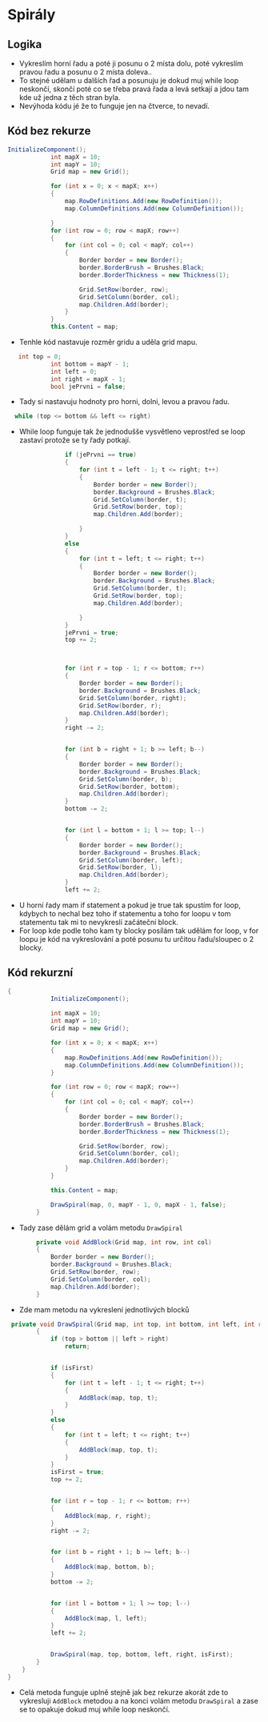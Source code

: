 # Spirály

## Logika
- Vykreslím horní řadu a poté ji posunu o 2 místa dolu, poté vykreslím pravou řadu a posunu o 2 místa doleva..
- To stejné udělam u dalších řad a posunuju je dokud muj while loop neskončí, skončí poté co se třeba pravá řada a levá setkají a jdou tam kde už jedna z těch stran byla.
- Nevýhoda kódu jé že to funguje jen na čtverce, to nevadí.
## Kód bez rekurze
```cs
InitializeComponent();
            int mapX = 10;
            int mapY = 10;
            Grid map = new Grid();

            for (int x = 0; x < mapX; x++)
            {
                map.RowDefinitions.Add(new RowDefinition());
                map.ColumnDefinitions.Add(new ColumnDefinition());

            }
            for (int row = 0; row < mapX; row++)
            {
                for (int col = 0; col < mapY; col++)
                {
                    Border border = new Border();
                    border.BorderBrush = Brushes.Black;
                    border.BorderThickness = new Thickness(1);

                    Grid.SetRow(border, row);
                    Grid.SetColumn(border, col);
                    map.Children.Add(border);
                }
            }
            this.Content = map;
```
- Tenhle kód nastavuje rozměr gridu a uděla grid mapu.
```cs
   int top = 0;
            int bottom = mapY - 1;
            int left = 0;
            int right = mapX - 1;
            bool jePrvni = false;
```
- Tady si nastavuju hodnoty pro horni, dolni, levou a pravou řadu.
```cs
  while (top <= bottom && left <= right)
```
- While loop funguje tak že jednodušše vysvětleno veprostřed se loop zastaví protože se ty řady potkají.

```cs
                if (jePrvni == true)
                {
                    for (int t = left - 1; t <= right; t++)
                    {
                        Border border = new Border();
                        border.Background = Brushes.Black;
                        Grid.SetColumn(border, t);
                        Grid.SetRow(border, top);
                        map.Children.Add(border);

                    }
                }
                else
                {
                    for (int t = left; t <= right; t++)
                    {
                        Border border = new Border();
                        border.Background = Brushes.Black;
                        Grid.SetColumn(border, t);
                        Grid.SetRow(border, top);
                        map.Children.Add(border);

                    }
                }
                jePrvni = true;
                top += 2;



                for (int r = top - 1; r <= bottom; r++)
                {
                    Border border = new Border();
                    border.Background = Brushes.Black;
                    Grid.SetColumn(border, right);
                    Grid.SetRow(border, r);
                    map.Children.Add(border);
                }
                right -= 2;


                for (int b = right + 1; b >= left; b--)
                {
                    Border border = new Border();
                    border.Background = Brushes.Black;
                    Grid.SetColumn(border, b);
                    Grid.SetRow(border, bottom);
                    map.Children.Add(border);
                }
                bottom -= 2;  


                for (int l = bottom + 1; l >= top; l--)
                {
                    Border border = new Border();
                    border.Background = Brushes.Black;
                    Grid.SetColumn(border, left);
                    Grid.SetRow(border, l);
                    map.Children.Add(border);
                }
                left += 2;  
```
- U horní řady mam if statement a pokud je true tak spustím for loop, kdybych to nechal bez toho if statementu a toho for loopu v tom statementu tak mi to nevykreslí začáteční block.
- For loop kde podle toho kam ty blocky posílám tak udělám for loop, v for loopu je kód na vykreslování a poté posunu tu určitou řadu/sloupec o 2 blocky.

## Kód rekurzní
```cs
{
            InitializeComponent();
            
            int mapX = 10;
            int mapY = 10;
            Grid map = new Grid();

            for (int x = 0; x < mapX; x++)
            {
                map.RowDefinitions.Add(new RowDefinition());
                map.ColumnDefinitions.Add(new ColumnDefinition());
            }

            for (int row = 0; row < mapX; row++)
            {
                for (int col = 0; col < mapY; col++)
                {
                    Border border = new Border();
                    border.BorderBrush = Brushes.Black;
                    border.BorderThickness = new Thickness(1);

                    Grid.SetRow(border, row);
                    Grid.SetColumn(border, col);
                    map.Children.Add(border);
                }
            }

            this.Content = map;

            DrawSpiral(map, 0, mapY - 1, 0, mapX - 1, false);
        }
```
- Tady zase dělám grid a volám metodu ```DrawSpiral```
```cs
        private void AddBlock(Grid map, int row, int col)
        {
            Border border = new Border();
            border.Background = Brushes.Black;
            Grid.SetRow(border, row);
            Grid.SetColumn(border, col);
            map.Children.Add(border);
        }
```
- Zde mam metodu na vykreslení jednotlivých blocků
```cs
 private void DrawSpiral(Grid map, int top, int bottom, int left, int right, bool isFirst)
        {
            if (top > bottom || left > right) 
                return;


            if (isFirst)
            {
                for (int t = left - 1; t <= right; t++)
                {
                    AddBlock(map, top, t);
                }
            }
            else
            {
                for (int t = left; t <= right; t++)
                {
                    AddBlock(map, top, t);
                }
            }
            isFirst = true;
            top += 2;


            for (int r = top - 1; r <= bottom; r++)
            {
                AddBlock(map, r, right);
            }
            right -= 2;


            for (int b = right + 1; b >= left; b--)
            {
                AddBlock(map, bottom, b);
            }
            bottom -= 2;


            for (int l = bottom + 1; l >= top; l--)
            {
                AddBlock(map, l, left);
            }
            left += 2;


            DrawSpiral(map, top, bottom, left, right, isFirst);
        }        
    }
}
```
- Celá metoda funguje uplně stejně jak bez rekurze akorát zde to vykresluji ```AddBlock``` metodou a na konci volám metodu ```DrawSpiral``` a zase se to opakuje dokud muj while loop neskončí.
